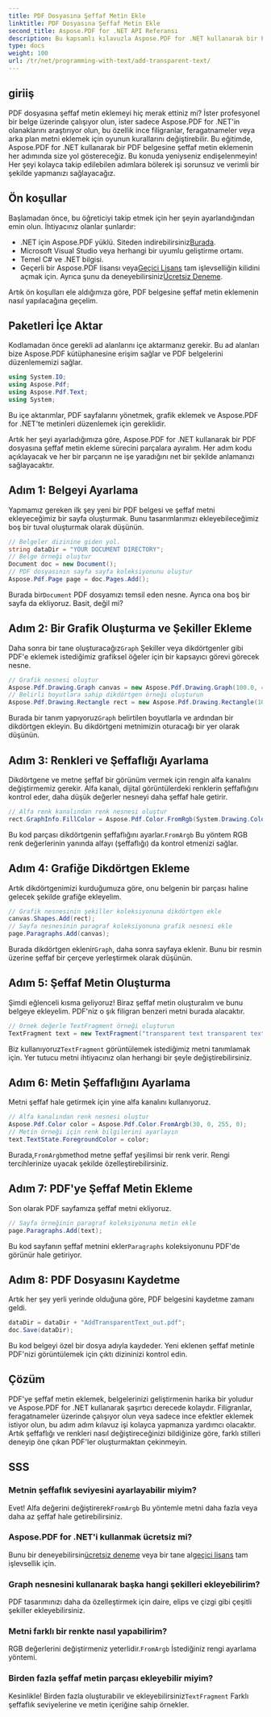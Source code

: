 ```yaml
---
title: PDF Dosyasına Şeffaf Metin Ekle
linktitle: PDF Dosyasına Şeffaf Metin Ekle
second_title: Aspose.PDF for .NET API Referansı
description: Bu kapsamlı kılavuzla Aspose.PDF for .NET kullanarak bir PDF'ye şeffaf metin eklemeyi kolayca öğrenin. Mükemmel şeffaflığa ulaşmak için adım adım talimatlar.
type: docs
weight: 100
url: /tr/net/programming-with-text/add-transparent-text/
---
```

## giriiş

PDF dosyasına şeffaf metin eklemeyi hiç merak ettiniz mi? İster profesyonel bir belge üzerinde çalışıyor olun, ister sadece Aspose.PDF for .NET'in olanaklarını araştırıyor olun, bu özellik ince filigranlar, feragatnameler veya arka plan metni eklemek için oyunun kurallarını değiştirebilir. Bu eğitimde, Aspose.PDF for .NET kullanarak bir PDF belgesine şeffaf metin eklemenin her adımında size yol göstereceğiz. Bu konuda yeniyseniz endişelenmeyin! Her şeyi kolayca takip edilebilen adımlara bölerek işi sorunsuz ve verimli bir şekilde yapmanızı sağlayacağız.

## Ön koşullar

Başlamadan önce, bu öğreticiyi takip etmek için her şeyin ayarlandığından emin olun. İhtiyacınız olanlar şunlardır:

-  .NET için Aspose.PDF yüklü. Siteden indirebilirsiniz[Burada](https://releases.aspose.com/pdf/net/).
- Microsoft Visual Studio veya herhangi bir uyumlu geliştirme ortamı.
- Temel C# ve .NET bilgisi.
-  Geçerli bir Aspose.PDF lisansı veya[Geçici Lisans](https://purchase.aspose.com/temporary-license/) tam işlevselliğin kilidini açmak için. Ayrıca şunu da deneyebilirsiniz[Ücretsiz Deneme](https://releases.aspose.com/).

Artık ön koşulları ele aldığımıza göre, PDF belgesine şeffaf metin eklemenin nasıl yapılacağına geçelim.

## Paketleri İçe Aktar

Kodlamadan önce gerekli ad alanlarını içe aktarmanız gerekir. Bu ad alanları bize Aspose.PDF kütüphanesine erişim sağlar ve PDF belgelerini düzenlememizi sağlar.

```csharp
using System.IO;
using Aspose.Pdf;
using Aspose.Pdf.Text;
using System;
```

Bu içe aktarımlar, PDF sayfalarını yönetmek, grafik eklemek ve Aspose.PDF for .NET'te metinleri düzenlemek için gereklidir.

Artık her şeyi ayarladığımıza göre, Aspose.PDF for .NET kullanarak bir PDF dosyasına şeffaf metin ekleme sürecini parçalara ayıralım. Her adım kodu açıklayacak ve her bir parçanın ne işe yaradığını net bir şekilde anlamanızı sağlayacaktır.

## Adım 1: Belgeyi Ayarlama

Yapmamız gereken ilk şey yeni bir PDF belgesi ve şeffaf metni ekleyeceğimiz bir sayfa oluşturmak. Bunu tasarımlarımızı ekleyebileceğimiz boş bir tuval oluşturmak olarak düşünün.

```csharp
// Belgeler dizinine giden yol.
string dataDir = "YOUR DOCUMENT DIRECTORY";
// Belge örneği oluştur
Document doc = new Document();
// PDF dosyasının sayfa sayfa koleksiyonunu oluştur
Aspose.Pdf.Page page = doc.Pages.Add();
```

 Burada bir`Document` PDF dosyamızı temsil eden nesne. Ayrıca ona boş bir sayfa da ekliyoruz. Basit, değil mi?

## Adım 2: Bir Grafik Oluşturma ve Şekiller Ekleme

 Daha sonra bir tane oluşturacağız`Graph` Şekiller veya dikdörtgenler gibi PDF'e eklemek istediğimiz grafiksel öğeler için bir kapsayıcı görevi görecek nesne.

```csharp
// Grafik nesnesi oluştur
Aspose.Pdf.Drawing.Graph canvas = new Aspose.Pdf.Drawing.Graph(100.0, 400.0);
// Belirli boyutlara sahip dikdörtgen örneği oluşturun
Aspose.Pdf.Drawing.Rectangle rect = new Aspose.Pdf.Drawing.Rectangle(100, 100, 400, 400);
```

 Burada bir tanım yapıyoruz`Graph` belirtilen boyutlarla ve ardından bir dikdörtgen ekleyin. Bu dikdörtgeni metnimizin oturacağı bir yer olarak düşünün.

## Adım 3: Renkleri ve Şeffaflığı Ayarlama

Dikdörtgene ve metne şeffaf bir görünüm vermek için rengin alfa kanalını değiştirmemiz gerekir. Alfa kanalı, dijital görüntülerdeki renklerin şeffaflığını kontrol eder, daha düşük değerler nesneyi daha şeffaf hale getirir.

```csharp
// Alfa renk kanalından renk nesnesi oluştur
rect.GraphInfo.FillColor = Aspose.Pdf.Color.FromRgb(System.Drawing.Color.FromArgb(128, System.Drawing.Color.FromArgb(12957183)));
```

 Bu kod parçası dikdörtgenin şeffaflığını ayarlar.`FromArgb` Bu yöntem RGB renk değerlerinin yanında alfayı (şeffaflığı) da kontrol etmenizi sağlar.

## Adım 4: Grafiğe Dikdörtgen Ekleme

Artık dikdörtgenimizi kurduğumuza göre, onu belgenin bir parçası haline gelecek şekilde grafiğe ekleyelim.

```csharp
// Grafik nesnesinin şekiller koleksiyonuna dikdörtgen ekle
canvas.Shapes.Add(rect);
// Sayfa nesnesinin paragraf koleksiyonuna grafik nesnesi ekle
page.Paragraphs.Add(canvas);
```

 Burada dikdörtgen eklenir`Graph`, daha sonra sayfaya eklenir. Bunu bir resmin üzerine şeffaf bir çerçeve yerleştirmek olarak düşünün.

## Adım 5: Şeffaf Metin Oluşturma

Şimdi eğlenceli kısma geliyoruz! Biraz şeffaf metin oluşturalım ve bunu belgeye ekleyelim. PDF'niz o şık filigran benzeri metni burada alacaktır.

```csharp
// Örnek değerle TextFragment örneği oluşturun
TextFragment text = new TextFragment("transparent text transparent text transparent text...");
```

 Biz kullanıyoruz`TextFragment` görüntülemek istediğimiz metni tanımlamak için. Yer tutucu metni ihtiyacınız olan herhangi bir şeyle değiştirebilirsiniz.

## Adım 6: Metin Şeffaflığını Ayarlama

Metni şeffaf hale getirmek için yine alfa kanalını kullanıyoruz.

```csharp
// Alfa kanalından renk nesnesi oluştur
Aspose.Pdf.Color color = Aspose.Pdf.Color.FromArgb(30, 0, 255, 0);
// Metin örneği için renk bilgilerini ayarlayın
text.TextState.ForegroundColor = color;
```

 Burada,`FromArgb`method metne şeffaf yeşilimsi bir renk verir. Rengi tercihlerinize uyacak şekilde özelleştirebilirsiniz.

## Adım 7: PDF'ye Şeffaf Metin Ekleme

Son olarak PDF sayfamıza şeffaf metni ekliyoruz.

```csharp
// Sayfa örneğinin paragraf koleksiyonuna metin ekle
page.Paragraphs.Add(text);
```

 Bu kod sayfanın şeffaf metnini ekler`Paragraphs` koleksiyonunu PDF'de görünür hale getiriyor.

## Adım 8: PDF Dosyasını Kaydetme

Artık her şey yerli yerinde olduğuna göre, PDF belgesini kaydetme zamanı geldi.

```csharp
dataDir = dataDir + "AddTransparentText_out.pdf";
doc.Save(dataDir);
```

Bu kod belgeyi özel bir dosya adıyla kaydeder. Yeni eklenen şeffaf metinle PDF'nizi görüntülemek için çıktı dizininizi kontrol edin.

## Çözüm

PDF'ye şeffaf metin eklemek, belgelerinizi geliştirmenin harika bir yoludur ve Aspose.PDF for .NET kullanarak şaşırtıcı derecede kolaydır. Filigranlar, feragatnameler üzerinde çalışıyor olun veya sadece ince efektler eklemek istiyor olun, bu adım adım kılavuz işi kolayca yapmanıza yardımcı olacaktır. Artık şeffaflığı ve renkleri nasıl değiştireceğinizi bildiğinize göre, farklı stilleri deneyip öne çıkan PDF'ler oluşturmaktan çekinmeyin.

## SSS

### Metnin şeffaflık seviyesini ayarlayabilir miyim?  
 Evet! Alfa değerini değiştirerek`FromArgb` Bu yöntemle metni daha fazla veya daha az şeffaf hale getirebilirsiniz.

### Aspose.PDF for .NET'i kullanmak ücretsiz mi?  
 Bunu bir deneyebilirsin[ücretsiz deneme](https://releases.aspose.com/) veya bir tane al[geçici lisans](https://purchase.aspose.com/temporary-license/) tam işlevsellik için.

### Graph nesnesini kullanarak başka hangi şekilleri ekleyebilirim?  
PDF tasarımınızı daha da özelleştirmek için daire, elips ve çizgi gibi çeşitli şekiller ekleyebilirsiniz.

### Metni farklı bir renkte nasıl yapabilirim?  
 RGB değerlerini değiştirmeniz yeterlidir.`FromArgb` İstediğiniz rengi ayarlama yöntemi.

### Birden fazla şeffaf metin parçası ekleyebilir miyim?  
Kesinlikle! Birden fazla oluşturabilir ve ekleyebilirsiniz`TextFragment` Farklı şeffaflık seviyelerine ve metin içeriğine sahip örnekler.